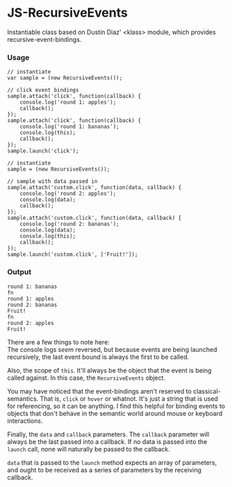 JS-RecursiveEvents
==================

Instantiable class based on Dustin Diaz' &lt;klass&gt; module, which provides
recursive-event-bindings.

### Usage

    // instantiate
    var sample = (new RecursiveEvents());

    // click event bindings
    sample.attach('click', function(callback) {
        console.log('round 1: apples');
        callback();
    });
    sample.attach('click', function(callback) {
        console.log('round 1: bananas');
        console.log(this);
        callback();
    });
    sample.launch('click');

    // instantiate
    sample = (new RecursiveEvents());

    // sample with data passed in
    sample.attach('custom.click', function(data, callback) {
        console.log('round 2: apples');
        console.log(data);
        callback();
    });
    sample.attach('custom.click', function(data, callback) {
        console.log('round 2: bananas');
        console.log(data);
        console.log(this);
        callback();
    });
    sample.launch('custom.click', ['Fruit!']);

### Output

    round 1: bananas
    fn
    round 1: apples
    round 2: bananas
    Fruit!
    fn
    round 2: apples
    Fruit!

There are a few things to note here:  
The console logs *seem* reversed, but because events are being launched
recursively, the last event bound is always the first to be called.

Also, the scope of `this`. It'll always be the object that the event is being
called against. In this case, the `RecursiveEvents` object.

You may have noticed that the event-bindings aren't reserved to
classical-semantics. That is, `click` or `hover` or whatnot. It's just a string
that is used for referencing, so it can be anything. I find this helpful for
binding events to objects that don't behave in the semantic world around mouse
or keyboard interactions.

Finally, the `data` and `callback` parameters. The `callback` parameter will
always be the last passed into a callback. If no data is passed into the
`launch` call, none will naturally be passed to the callback.

`data` that is passed to the `launch` method expects an array of parameters, and
ought to be received as a series of parameters by the receiving callback.
